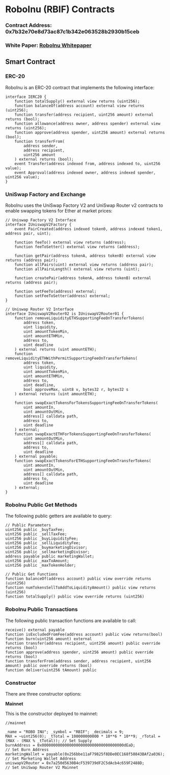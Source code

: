 # RoboInu (RBIF) Contracts

### Contract Address: 0x7b32e70e8d73ac87c1b342e063528b2930b15ceb
### White Paper: [RoboInu Whitepaper](https://github.com/roboinu/roboinu-contracts/blob/main/documents/White-Paper.pdf)

## Smart Contract
### ERC-20
RoboInu is an ERC-20 contract that implements the following interface:
```Solidity
interface IERC20 {
    function totalSupply() external view returns (uint256);
    function balanceOf(address account) external view returns (uint256);
    function transfer(address recipient, uint256 amount) external returns (bool);
    function allowance(address owner, address spender) external view returns (uint256);
    function approve(address spender, uint256 amount) external returns (bool);
    function transferFrom(
        address sender,
        address recipient,
        uint256 amount
    ) external returns (bool);
    event Transfer(address indexed from, address indexed to, uint256 value);
    event Approval(address indexed owner, address indexed spender, uint256 value);
}
```

### UniSwap Factory and Exchange
RoboInu uses the UniSwap Factory V2 and UniSwap Router v2 contracts to enable swapping tokens for Ether at market prices:

```Solidity
// Uniswap Factory V2 Interface
interface IUniswapV2Factory {
    event PairCreated(address indexed token0, address indexed token1, address pair, uint);

    function feeTo() external view returns (address);
    function feeToSetter() external view returns (address);

    function getPair(address tokenA, address tokenB) external view returns (address pair);
    function allPairs(uint) external view returns (address pair);
    function allPairsLength() external view returns (uint);

    function createPair(address tokenA, address tokenB) external returns (address pair);

    function setFeeTo(address) external;
    function setFeeToSetter(address) external;
}

// Uniswap Router V2 Interface
interface IUniswapV2Router02 is IUniswapV2Router01 {
    function removeLiquidityETHSupportingFeeOnTransferTokens(
        address token,
        uint liquidity,
        uint amountTokenMin,
        uint amountETHMin,
        address to,
        uint deadline
    ) external returns (uint amountETH);
    function removeLiquidityETHWithPermitSupportingFeeOnTransferTokens(
        address token,
        uint liquidity,
        uint amountTokenMin,
        uint amountETHMin,
        address to,
        uint deadline,
        bool approveMax, uint8 v, bytes32 r, bytes32 s
    ) external returns (uint amountETH);

    function swapExactTokensForTokensSupportingFeeOnTransferTokens(
        uint amountIn,
        uint amountOutMin,
        address[] calldata path,
        address to,
        uint deadline
    ) external;
    function swapExactETHForTokensSupportingFeeOnTransferTokens(
        uint amountOutMin,
        address[] calldata path,
        address to,
        uint deadline
    ) external payable;
    function swapExactTokensForETHSupportingFeeOnTransferTokens(
        uint amountIn,
        uint amountOutMin,
        address[] calldata path,
        address to,
        uint deadline
    ) external;
}
```

### RoboInu Public Get Methods
The following public getters are available to query:
```Solidity
// Public Parameters
uint256 public _buyTaxFee;
uint256 public _sellTaxFee;
uint256 public _buyLiquidityFee;
uint256 public _sellLiquidityFee;
uint256 public _buymarketingDivisor;
uint256 public _sellmarketingDivisor;
address payable public marketingWallet;
uint256 public _maxTxAmount;
uint256 public _maxTokenHolder;

// Public Get Functions
function balanceOf(address account) public view override returns (uint256)
function numTokensSellToAddToLiquidityAmount() public view returns (uint256)
function totalSupply() public view override returns (uint256)
```

### RoboInu Public Transactions
The following public transaction functions are available to call:
```Solidity
receive() external payable
function isExcludedFromFee(address account) public view returns(bool)
function burn(uint256 amount) external
function transfer(address recipient, uint256 amount) public override returns (bool)
function approve(address spender, uint256 amount) public override returns (bool) 
function transferFrom(address sender, address recipient, uint256 amount) public override returns (bool)
function deliver(uint256 tAmount) public
```

### Constructor
There are three constructor options:

**Mainnet**

This is the constructor deployed to mainnet:

```Solidity
//mainnet

_name = "ROBO INU"; _symbol = "RBIF"; _decimals = 9;
MAX = ~uint256(0); _tTotal = 100000000000 * 10**6 * 10**9; _rTotal = (MAX - (MAX % _tTotal)); // Set Supply
burnAddress = 0x000000000000000000000000000000000000dEaD;                           // Set Burn Address
marketingWallet = payable(0x256bbe11aF79825f8DDe0EC168f58843BAf2a036);              // Set Marketing Wallet Address
uniswapV2Router = 0x7a250d5630B4cF539739dF2C5dAcb4c659F2488D;                       // Set UniSwap Router V2 Mainnet

```
